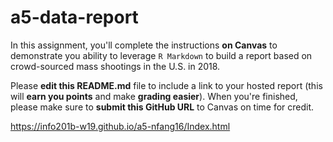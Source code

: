 # a5-data-report

In this assignment, you'll complete the instructions **on Canvas** to demonstrate you ability to leverage `R Markdown` to build a report based on crowd-sourced mass shootings in the U.S. in 2018.  

Please **edit this README.md** file to include a link to your hosted report (this will **earn you points** and make **grading easier**). When you're finished, please make sure to **submit this GitHub URL** to Canvas on time for credit.

https://info201b-w19.github.io/a5-nfang16/Index.html
